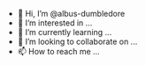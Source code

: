 - 👋 Hi, I’m @albus-dumbledore
- 👀 I’m interested in ...
- 🌱 I’m currently learning ...
- 💞️ I’m looking to collaborate on ...
- 📫 How to reach me ...

<!---
albus-dumbledore/albus-dumbledore is a ✨ special ✨ repository because its `README.md` (this file) appears on your GitHub profile.
You can click the Preview link to take a look at your changes.
--->
